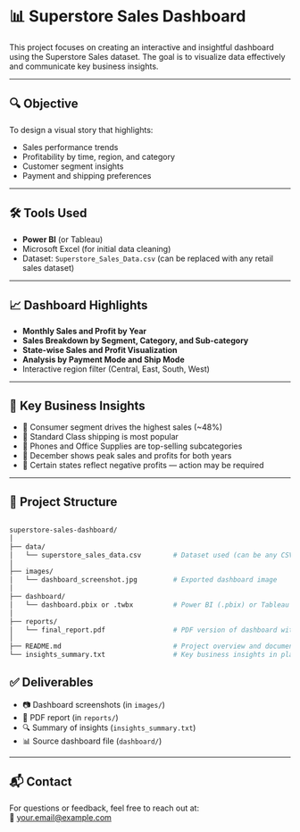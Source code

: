 # 📊 Superstore Sales Dashboard

This project focuses on creating an interactive and insightful dashboard using the Superstore Sales dataset. The goal is to visualize data effectively and communicate key business insights.

---

## 🔍 Objective

To design a visual story that highlights:
- Sales performance trends
- Profitability by time, region, and category
- Customer segment insights
- Payment and shipping preferences

---

## 🛠️ Tools Used

- **Power BI** (or Tableau)
- Microsoft Excel (for initial data cleaning)
- Dataset: `Superstore_Sales_Data.csv` (can be replaced with any retail sales dataset)

---

## 📈 Dashboard Highlights

- **Monthly Sales and Profit by Year**
- **Sales Breakdown by Segment, Category, and Sub-category**
- **State-wise Sales and Profit Visualization**
- **Analysis by Payment Mode and Ship Mode**
- Interactive region filter (Central, East, South, West)

---

## 📌 Key Business Insights

- 🔹 Consumer segment drives the highest sales (~48%)
- 🔹 Standard Class shipping is most popular
- 🔹 Phones and Office Supplies are top-selling subcategories
- 🔹 December shows peak sales and profits for both years
- 🔹 Certain states reflect negative profits — action may be required

---

## 📁 Project Structure

```bash

superstore-sales-dashboard/
│
├── data/
│   └── superstore_sales_data.csv        # Dataset used (can be any CSV format)
│
├── images/
│   └── dashboard_screenshot.jpg         # Exported dashboard image
│
├── dashboard/
│   └── dashboard.pbix or .twbx          # Power BI (.pbix) or Tableau (.twbx) file
│
├── reports/
│   └── final_report.pdf                 # PDF version of dashboard with summary
│
├── README.md                            # Project overview and documentation
└── insights_summary.txt                 # Key business insights in plain text


```

## ✅ Deliverables

- 📷 Dashboard screenshots (in `images/`)
- 📄 PDF report (in `reports/`)
- 🔍 Summary of insights (`insights_summary.txt`)
- 📊 Source dashboard file (`dashboard/`)

---

## 📬 Contact

For questions or feedback, feel free to reach out at:  
📧 your.email@example.com
